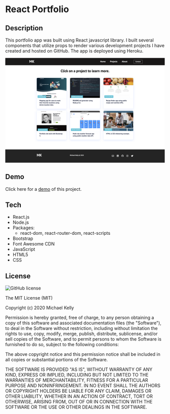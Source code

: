 # React Portfolio

## Description

This portfolio app was built using React javascript library. I built several components that utilize props to render various development projects I have created and hosted on GitHub. The app is deployed using Heroku. 

[![App Screenshot](./public/assets/screenshot.png "alt tex goes here")](#)

## Demo

Click here for a [demo](https://michael-kelly-portfolio.herokuapp.com/) of this project.

## Tech

- React.js 
- Node.js
- Packages: 
  - react-dom, react-router-dom, react-scripts 
- Bootstrap
- Font Awesome CDN 
- JavaScript 
- HTML5
- CSS

## License 

![GitHub license](https://img.shields.io/badge/license-MIT-blue.svg)

The MIT License (MIT)

Copyright (c) 2020 Michael Kelly

Permission is hereby granted, free of charge, to any person obtaining a copy of this software and associated documentation files (the "Software"), to deal in the Software without restriction, including without limitation the rights to use, copy, modify, merge, publish, distribute, sublicense, and/or sell copies of the Software, and to permit persons to whom the Software is furnished to do so, subject to the following conditions:

The above copyright notice and this permission notice shall be included in all copies or substantial portions of the Software.

THE SOFTWARE IS PROVIDED "AS IS", WITHOUT WARRANTY OF ANY KIND, EXPRESS OR IMPLIED, INCLUDING BUT NOT LIMITED TO THE WARRANTIES OF MERCHANTABILITY, FITNESS FOR A PARTICULAR PURPOSE AND NONINFRINGEMENT. IN NO EVENT SHALL THE AUTHORS OR COPYRIGHT HOLDERS BE LIABLE FOR ANY CLAIM, DAMAGES OR OTHER LIABILITY, WHETHER IN AN ACTION OF CONTRACT, TORT OR OTHERWISE, ARISING FROM, OUT OF OR IN CONNECTION WITH THE SOFTWARE OR THE USE OR OTHER DEALINGS IN THE SOFTWARE.